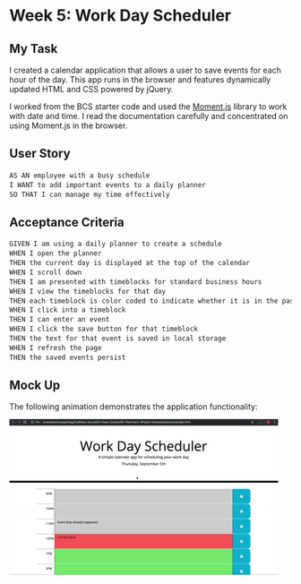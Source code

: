 # Week 5: Work Day Scheduler

## My Task
I created a calendar application that allows a user to save events for each hour of the day. This app runs in the browser and features dynamically updated HTML and CSS powered by jQuery.

I worked from the BCS starter code and used the [Moment.js](https://momentjs.com/) library to work with date and time. I read the documentation carefully and concentrated on using Moment.js in the browser.

## User Story

```md
AS AN employee with a busy schedule
I WANT to add important events to a daily planner
SO THAT I can manage my time effectively
```

## Acceptance Criteria

```md
GIVEN I am using a daily planner to create a schedule
WHEN I open the planner
THEN the current day is displayed at the top of the calendar
WHEN I scroll down
THEN I am presented with timeblocks for standard business hours
WHEN I view the timeblocks for that day
THEN each timeblock is color coded to indicate whether it is in the past, present, or future
WHEN I click into a timeblock
THEN I can enter an event
WHEN I click the save button for that timeblock
THEN the text for that event is saved in local storage
WHEN I refresh the page
THEN the saved events persist
```

## Mock Up

The following animation demonstrates the application functionality:

![A user clicks on slots on the color-coded calendar and edits the events.](./assets/hw/Assets/05-third-party-apis-homework-demo.gif)
